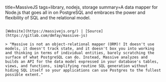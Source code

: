 title=MassiveJS
tags=library, nodejs, storage
summary=A data mapper for Node.js that goes all in on PostgreSQL and embraces the power and flexibility of SQL and the relational model.
~~~~~~

[Website](https://massivejs.org/) | [Source](https://gitlab.com/dmfay/massive-js)

> "Massive is not an object-relational mapper (ORM)! It doesn't use models, it doesn't track state, and it doesn't box you into working and thinking in terms of individual entities, barely scratching the surface of what PostgreSQL can do. Instead, Massive analyzes and builds an API for the data model expressed in your database's tables, views, and functions, simplifying routine SQL generation without hiding SQL itself so your applications can use Postgres to the fullest possible extent."

